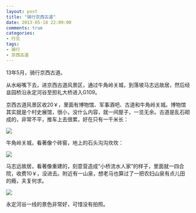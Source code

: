 ```yaml
---
layout: post
title: "骑行京西古道"
date: 2013-05-18 22:09:00
comments: true
categories:
- 行见
tags:
- 骑行
- 京西古道
---
```

13年5月，骑行京西古道。

从水峪嘴下去，进京西古道风景区，通过牛角岭关城，到落坡马志远故居，然后经韭园桥沿永定河谷至担礼大桥进入G109。

京西古道风景区收20￥，里面有博物馆、军事酒吧、古道和牛角岭关城。博物馆其实就是个村史展馆，很小，没什么内容，就一间屋子，一览无余。古道是乱石砌成的，非常不平，推车上去很累，好在只有一千米长：

![](http://pic.yupoo.com/leninlee/CS026ew0/medium.jpg)

牛角岭关城，看著像个砖窑，地上的石头沟沟坎坎：

![](http://pic.yupoo.com/leninlee/CS024QNx/medium.jpg)

马志远故居，看著像重建的，刻意营造成“小桥流水人家”的样子，里面就一四合院，收费10￥，没进去。附近有一山泉，想老马也算过了一把农妇山泉有点儿田的瘾，夫复何求。

![](http://pic.yupoo.com/leninlee/CS024f86/medium.jpg)

永定河谷一线的景色非常好，可惜没有拍照。
